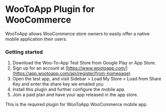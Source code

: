 # WooToApp Plugin for WooCommerce
WooToApp allows WooCommerce store owners to easily offer a native mobile application their users.

### Getting started
1. Download the Woo-To-App Test Store from Google Play or App Store.
2. Sign up for an account at [https://www.wootoapp.com/](https://app.wootoapp.com/api/register/from-homepage)
3. Open the test app, and visit Sidebar > Load My Store > Load from Share Key and enter the share key we emailed you
4. Install this plugin and further configure the mobile app.
5. Join a paid plan and have your app released in the app store.

This is the required plugin for WooToApp WooCommerce mobile app.
